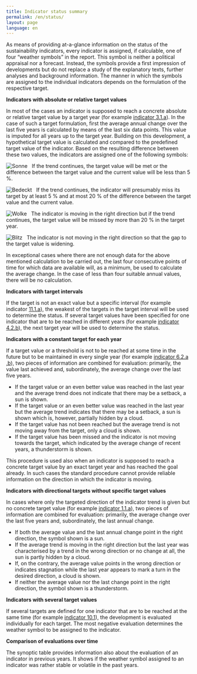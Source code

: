 ```yaml
---
title: Indicator status summary
permalink: /en/status/
layout: page
language: en
---
```

As means of providing at-a-glance information on the status of the sustainability indicators, every indicator is assigned, if calculable, one of four “weather symbols” in the report. This symbol is neither a political appraisal nor a forecast. Instead, the symbols provide a first impression of developments but do not replace a study of the explanatory texts, further analyses and background information. The manner in which the symbols are assigned to the individual indicators depends on the formulation of the respective target.

<b>Indicators with absolute or relative target values</b>

In most of the cases an indicator is supposed to reach a concrete absolute or relative target value by a target year (for example [indicator 3.1.a](https://sustainabledevelopment-deutschland.github.io/en/3-1-ab/)). In the case of such a target formulation, first the average annual change over the last five years is calculated by means of the last six data points. This value is imputed for all years up to the target year. Building on this development, a hypothetical target value is calculated and compared to the predefined target value of the indicator. Based on the resulting difference between these two values, the indicators are assigned one of the following symbols:

<img src="https://g205sdgs.github.io/sdg-indicators/public/Wettersymbole/Sonne.png" alt="Sonne" /> &nbsp;  If the trend continues, the target value will be met or the difference between the target value and the current value will be less than 5 %.

<img src="https://g205sdgs.github.io/sdg-indicators/public/Wettersymbole/Leicht bewölkt.png" alt="Bedeckt" /> &nbsp;  If the trend continues, the indicator will presumably miss its target by at least 5 % and at most 20 % of the difference between the target value and the current value.

<img src="https://g205sdgs.github.io/sdg-indicators/public/Wettersymbole/Wolke.png" alt="Wolke" /> &nbsp;  The indicator is moving in the right direction but if the trend continues, the target value will be missed by more than 20 % in the target year.

<img src="https://g205sdgs.github.io/sdg-indicators/public/Wettersymbole/Blitz.png" alt="Blitz" /> &nbsp;  The indicator is not moving in the right direction so that the gap to the target value is widening.

In exceptional cases where there are not enough data for the above mentioned calculation to be carried out, the last four consecutive points of time for which data are available will, as a minimum, be used to calculate the average change. In the case of less than four suitable annual values, there will be no calculation.


<b>Indicators with target intervals</b>

If the target is not an exact value but a specific interval (for example indicator [11.1.a](https://sustainabledevelopment-deutschland.github.io/en/11-1-a/)), the weakest of the targets in the target interval will be used to determine the status. If several target values have been specified for one indicator that are to be reached in different years (for example [indicator 4.2.b](https://sustainabledevelopment-deutschland.github.io/en/4-2-ab/)), the next target year will be used to determine the status.

<b>Indicators with a constant target for each year</b>

If a target value or a threshold is not to be reached at some time in the future but to be maintained in every single year (for example [indicator 6.2.a ,b](https://sustainabledevelopment-deutschland.github.io/en/6-2-ab/)), two pieces of information are combined for evaluation: primarily, the value last achieved and, subordinately, the average change over the last five years.

* If the target value or an even better value was reached in the last year and the average trend does not indicate that there may be a setback, a sun is shown.
* If the target value or an even better value was reached in the last year but the average trend indicates that there may be a setback, a sun is shown which is, however, partially hidden by a cloud.
* If the target value has not been reached but the average trend is not moving away from the target, only a cloud is shown.
* If the target value has been missed and the indicator is not moving towards the target,
which indicated by the average change of recent years, a thunderstorm is shown.

This procedure is used also when an indicator is supposed to reach a concrete target value by an exact target year and has reached the goal already. In such cases the standard procedure cannot provide reliable information on the direction in which the indicator is moving.

<b>Indicators with directional targets without specific target values</b>

In cases where only the targeted direction of the indicator trend is given but no concrete target value (for example [indicator 1.1.a](https://sustainabledevelopment-deutschland.github.io/en/1-1-ab/)), two pieces of information are combined for evaluation: primarily, the average change over the last five years and, subordinately, the last annual change.

* If both the average value and the last annual change point in the right direction, the symbol shown is a sun.
* If the average trend is moving in the right direction but the last year was characterised by a trend in the wrong direction or no change at all, the sun is partly hidden by a cloud.
* If, on the contrary, the average value points in the wrong direction or indicates stagnation while the last year appears to mark a turn in the desired direction, a cloud is shown.
* If neither the average value nor the last change point in the right direction, the symbol shown is a thunderstorm.

<b>Indicators with several target values</b>

If several targets are defined for one indicator that are to be reached at the same time (for example [indicator 10.1](https://sustainabledevelopment-deutschland.github.io/en/10-1-a/)), the development is evaluated individually for each target. The most negative evaluation determines the weather symbol to be assigned to the indicator.

<b>Comparison of evaluations over time</b>

The synoptic table provides information also about the evaluation of an indicator in previous years. It shows if the weather symbol assigned to an indicator was rather stable or volatile in the past years.

